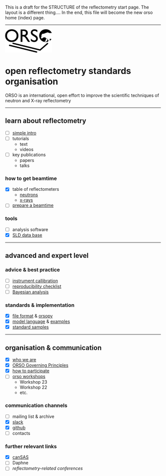 This is a draft for the STRUCTURE of the reflectometry start page. The layout is a different thing.... In the end, this file will become the new orso home (index) page.

---

<img src="https://github.com/reflectivity/logo/raw/master/aglavic/ORSO_Logo_clean.png" width="30%">

# open reflectometry standards organisation

ORSO is an international, open effort to improve the scientific techniques 
of neutron and X-ray reflectometry 

---

## learn about reflectometry

- [ ] [simple intro](https://www.reflectometry.org/learn_about_reflectometry/simple_intro)
- [ ] tutorials
  - text
  - videos
- [ ] key publications
  - papers
  - talks

### how to get beamtime

- [X] table of reflectometers
  - [neutrons](./learn_about_reflectoemtry/list_of_neutron_reflectometers)
  - [x-rays](./learn_about_reflectoemtry/list_of_x-ray_reflectometers)
- [ ] [prepare a beamtime](https://www.reflectometry.org/prepare-for-beamtime/)

### tools

- [ ] analysis software
- [X] [SLD data base](https://slddb.esss.dk/slddb/)

---

## advanced and expert level

### advice & best practice

- [ ] [instrument callibration](https://www.reflectometry.org/projects/calibrations)
- [ ] [reproducibility checklist](https://www.reflectometry.org/projects/checklist)
- [ ] [Bayesian analysis](https://arxiv.org/abs/2207.10406)

### standards & implementation

- [X] [file format](https://www.reflectometry.org/advanced_and_expert_level/file_format)
  \& [orsopy](https://orsopy.readthedocs.io/en/latest)
- [X] [model language](https://www.reflectometry.org/advanced_and_expert_level/file_format/simple_model) & [examples](https://slddb.esss.dk/slddb/sample)
- [X] [standard samples](https://www.reflectometry.org/advanced_and_expert_level/standard_samples)

---

## organisation & communication

- [X] [who we are](https://www.reflectometry.org/organisation_and_communication/who_we_are)
- [X] [ORSO Governing Principles](https://www.reflectometry.org/organisation_and_communication/orso_governing_principles)
- [X] [how to participate](https://www.reflectometry.org/organisation_and_communication/how_to_participate)
- [ ] [orso workshops](https://www.reflectometry.org/workshops)
  - Workshop 23
  - Workshop 22
  - etc.


### communication channels

- [ ] mailing list \& archive
- [X] [slack](https://orso-co.slack.com)
- [X] [github](https://github.com/reflectivity)
- [ ] contacts
  
### further relevant links

- [X] [canSAS](cansas.org)
- [ ] Daphne
- [ ] *reflectometry-related conferences*

